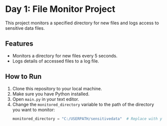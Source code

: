 # Day 1: File Monitor Project

This project monitors a specified directory for new files and logs access to sensitive data files.

## Features
- Monitors a directory for new files every 5 seconds.
- Logs details of accessed files to a log file.

## How to Run
1. Clone this repository to your local machine.
2. Make sure you have Python installed.
3. Open `main.py` in your text editor.
4. Change the `monitored_directory` variable to the path of the directory you want to monitor:
   ```python
   monitored_directory = "C:/USERPATH/sensitivedata"  # Replace with your actual path


